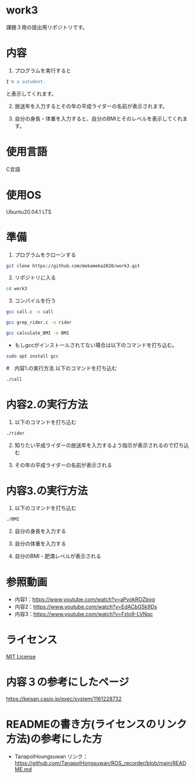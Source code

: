 # work3
課題３用の提出用リポジトリです。
# 内容

1. プログラムを実行すると
```sh
I'm a sutudent.
```
と表示してくれます。

2. 放送年を入力するとその年の平成ライダーの名前が表示されます。

3. 自分の身長・体重を入力すると、自分のBMIとそのレベルを表示してくれます。
# 使用言語
C言語
# 使用OS
Ubuntu20.04.1 LTS

# 準備
1. プログラムをクローンする
```sh
git clone https://github.com/mekameka2020/work3.git
```
2. リポジトリに入る
```sh
cd work3
```

3. コンパイルを行う
```sh
gcc call.c -o call
```
```sh
gcc grep_rider.c -o rider
```
```sh
gcc calculate_BMI -o BMI
```
- もしgccがインストールされてない場合は以下のコマンドを打ち込む。
```sh
sudo apt install gcc
```
#　内容1.の実行方法
以下のコマンドを打ち込む
```sh
./call
```
# 内容2.の実行方法
1. 以下のコマンドを打ち込む
```sh
./rider
```
2. 知りたい平成ライダーの放送年を入力するよう指示が表示されるので打ち込む

3. その年の平成ライダーの名前が表示される

# 内容3.の実行方法
1. 以下のコマンドを打ち込む
```sh
./BMI
```
2. 自分の身長を入力する

3. 自分の体重を入力する

4. 自分のBMI・肥満レベルが表示される

# 参照動画
- 内容1：https://www.youtube.com/watch?v=aPvokROZbog
- 内容2：https://www.youtube.com/watch?v=EdACbG5k9Ds
- 内容3：https://www.youtube.com/watch?v=Fzlo9-LVNqc
# ライセンス
[MIT License](https://github.com/mekameka2020/work3/blob/main/LICENSE)

# 内容３の参考にしたページ
https://keisan.casio.jp/exec/system/1161228732

# READMEの書き方(ライセンスのリンク方法)の参考にした方
- TanapolHoungsuwan
リンク：https://github.com/TanapolHongsuwan/ROS_recorder/blob/main/README.md
